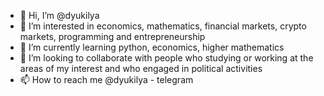 - 👋 Hi, I’m @dyukilya
- 👀 I’m interested in economics, mathematics, financial markets, crypto markets, programming and entrepreneurship
- 🌱 I’m currently learning python, economics, higher mathematics
- 💞️ I’m looking to collaborate with people who studying or working at the areas of my interest and who engaged in political activities
- 📫 How to reach me @dyukilya - telegram 

<!---
dyukilya/dyukilya is a ✨ special ✨ repository because its `README.md` (this file) appears on your GitHub profile.
You can click the Preview link to take a look at your changes.
--->
